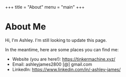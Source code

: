 +++
title = "About"
menu = "main"
+++

# About Me

Hi, I'm Ashley. I'm still looking to update this page.

In the meantime, here are some places you can find me:  
- Website (you are here!): https://tinkermachine.xyz/  
- Email: ashleyjames2800 [@] gmail.com  
- LinkedIn: https://www.linkedin.com/in/-ashley-james/